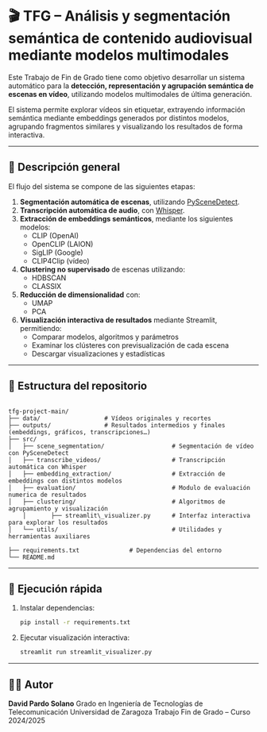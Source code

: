 # 🎬 TFG – Análisis y segmentación semántica de contenido audiovisual mediante modelos multimodales

Este Trabajo de Fin de Grado tiene como objetivo desarrollar un sistema automático para la **detección, representación y agrupación semántica de escenas en vídeo**, utilizando modelos multimodales de última generación.

El sistema permite explorar vídeos sin etiquetar, extrayendo información semántica mediante embeddings generados por distintos modelos, agrupando fragmentos similares y visualizando los resultados de forma interactiva.

---

## 🧠 Descripción general

El flujo del sistema se compone de las siguientes etapas:

1. **Segmentación automática de escenas**, utilizando [PySceneDetect](https://github.com/Breakthrough/PySceneDetect).
2. **Transcripción automática de audio**, con [Whisper](https://github.com/openai/whisper).
3. **Extracción de embeddings semánticos**, mediante los siguientes modelos:
   - CLIP (OpenAI)
   - OpenCLIP (LAION)
   - SigLIP (Google)
   - CLIP4Clip (vídeo)
4. **Clustering no supervisado** de escenas utilizando:
   - HDBSCAN
   - CLASSIX
5. **Reducción de dimensionalidad** con:
   - UMAP
   - PCA
6. **Visualización interactiva de resultados** mediante Streamlit, permitiendo:
   - Comparar modelos, algoritmos y parámetros
   - Examinar los clústeres con previsualización de cada escena
   - Descargar visualizaciones y estadísticas

---

## 📁 Estructura del repositorio

```

tfg-project-main/
├── data/                  # Vídeos originales y recortes
├── outputs/               # Resultados intermedios y finales (embeddings, gráficos, transcripciones…)
├── src/
│   ├── scene_segmentation/                   # Segmentación de vídeo con PySceneDetect
│   ├── transcribe_videos/                    # Transcripción automática con Whisper
│   ├── embedding_extraction/                 # Extracción de embeddings con distintos modelos
│   ├── evaluation/                           # Modulo de evaluación numerica de resultados
│   ├── clustering/                           # Algoritmos de agrupamiento y visualización
    │       ├── streamlit\_visualizer.py      # Interfaz interactiva para explorar los resultados
│   └── utils/                                # Utilidades y herramientas auxiliares

├── requirements.txt              # Dependencias del entorno
└── README.md

````

---

## 🚀 Ejecución rápida

1. Instalar dependencias:
   ```bash
   pip install -r requirements.txt
   ````

2. Ejecutar visualización interactiva:

   ```bash
   streamlit run streamlit_visualizer.py
   ```

---

## 👨‍💻 Autor

**David Pardo Solano**
Grado en Ingeniería de Tecnologías de Telecomunicación
Universidad de Zaragoza
Trabajo Fin de Grado – Curso 2024/2025

```

